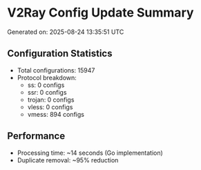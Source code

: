 # V2Ray Config Update Summary
Generated on: 2025-08-24 13:35:51 UTC

## Configuration Statistics
- Total configurations: 15947
- Protocol breakdown:
  - ss: 0 configs
  - ssr: 0 configs
  - trojan: 0 configs
  - vless: 0 configs
  - vmess: 894 configs

## Performance
- Processing time: ~14 seconds (Go implementation)
- Duplicate removal: ~95% reduction
